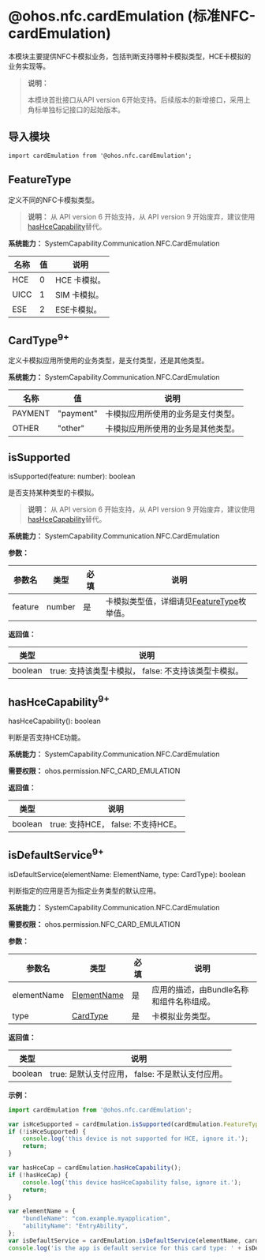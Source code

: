 # @ohos.nfc.cardEmulation (标准NFC-cardEmulation)

本模块主要提供NFC卡模拟业务，包括判断支持哪种卡模拟类型，HCE卡模拟的业务实现等。

> **说明：**
>
> 本模块首批接口从API version 6开始支持。后续版本的新增接口，采用上角标单独标记接口的起始版本。

## 导入模块

```
import cardEmulation from '@ohos.nfc.cardEmulation';
```

## FeatureType

定义不同的NFC卡模拟类型。

> **说明：**
> 从 API version 6 开始支持，从 API version 9 开始废弃，建议使用[hasHceCapability](#hashcecapability9)替代。

**系统能力：** SystemCapability.Communication.NFC.CardEmulation

| 名称 | 值 | 说明 |
| -------- | -------- | -------- |
| HCE | 0 | HCE 卡模拟。 |
| UICC | 1 | SIM 卡模拟。 |
| ESE | 2 | ESE卡模拟。 |

## CardType<sup>9+</sup>

定义卡模拟应用所使用的业务类型，是支付类型，还是其他类型。

**系统能力：** SystemCapability.Communication.NFC.CardEmulation

| 名称 | 值 | 说明 |
| -------- | -------- | -------- |
| PAYMENT | "payment" | 卡模拟应用所使用的业务是支付类型。 |
| OTHER | "other" | 卡模拟应用所使用的业务是其他类型。 |

## isSupported

isSupported(feature: number): boolean

是否支持某种类型的卡模拟。

> **说明：**
> 从 API version 6 开始支持，从 API version 9 开始废弃，建议使用[hasHceCapability](#hashcecapability9)替代。

**系统能力：** SystemCapability.Communication.NFC.CardEmulation

**参数：**

| 参数名  | 类型     | 必填 | 说明                    |
| ------- | -------- | ---- | ----------------------- |
| feature | number | 是   | 卡模拟类型值，详细请见[FeatureType](#featuretype)枚举值。 |

**返回值：**

| **类型** | **说明** |
| -------- | -------- |
| boolean | true: 支持该类型卡模拟，&nbsp;false: 不支持该类型卡模拟。|

## hasHceCapability<sup>9+</sup>

hasHceCapability(): boolean

判断是否支持HCE功能。

**系统能力：** SystemCapability.Communication.NFC.CardEmulation

**需要权限：** ohos.permission.NFC_CARD_EMULATION

**返回值：**

| **类型** | **说明** |
| -------- | -------- |
| boolean | true: 支持HCE，&nbsp;false: 不支持HCE。|

## isDefaultService<sup>9+</sup>

isDefaultService(elementName: ElementName, type: CardType): boolean

判断指定的应用是否为指定业务类型的默认应用。

**系统能力：** SystemCapability.Communication.NFC.CardEmulation

**需要权限：** ohos.permission.NFC_CARD_EMULATION

**参数：**

| 参数名  | 类型     | 必填 | 说明                    |
| ------- | -------- | ---- | ----------------------- |
| elementName | [ElementName](js-apis-bundleManager-elementName.md#elementname) | 是 | 应用的描述，由Bundle名称和组件名称组成。 |
| type | [CardType](#cardtype9) | 是 | 卡模拟业务类型。 |

**返回值：**

| **类型** | **说明** |
| -------- | -------- |
| boolean | true: 是默认支付应用，&nbsp;false: 不是默认支付应用。|

**示例：**

```js
import cardEmulation from '@ohos.nfc.cardEmulation';

var isHceSupported = cardEmulation.isSupported(cardEmulation.FeatureType.HCE);
if (!isHceSupported) {
    console.log('this device is not supported for HCE, ignore it.');
    return;
}

var hasHceCap = cardEmulation.hasHceCapability();
if (!hasHceCap) {
    console.log('this device hasHceCapability false, ignore it.');
    return;
}

var elementName = {
    "bundleName": "com.example.myapplication",
    "abilityName": "EntryAbility",
};
var isDefaultService = cardEmulation.isDefaultService(elementName, cardEmulation.CardType.PAYMENT);
console.log('is the app is default service for this card type: ' + isDefaultService);
```

